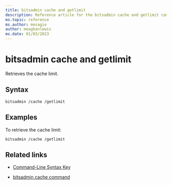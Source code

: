 ```yaml
---
title: bitsadmin cache and getlimit
description: Reference article for the bitsadmin cache and getlimit command that retrieves the cache limit.
ms.topic: reference
ms.author: mosagie
author: meaghanlewis
ms.date: 01/03/2023
---
```


# bitsadmin cache and getlimit

Retrieves the cache limit.

## Syntax

```
bitsadmin /cache /getlimit
```

## Examples

To retrieve the cache limit:

```
bitsadmin /cache /getlimit
```

## Related links

- [Command-Line Syntax Key](command-line-syntax-key.md)

- [bitsadmin cache command](bitsadmin-cache.md)
